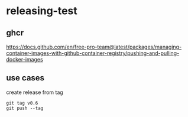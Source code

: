 # releasing-test


## ghcr
https://docs.github.com/en/free-pro-team@latest/packages/managing-container-images-with-github-container-registry/pushing-and-pulling-docker-images




## use cases

create release from tag

```
git tag v0.6
git push --tag
```

